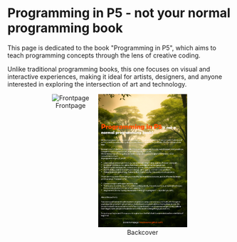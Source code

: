 # Programming in P5 - not your normal programming book

This page is dedicated to the book "Programming in P5", which aims to teach programming concepts through the lens of creative coding. 

Unlike traditional programming books, this one focuses on visual and interactive experiences, making it ideal for artists, designers, and anyone interested in exploring the intersection of art and technology.

<div style="display: flex; gap: 20px; align-items: flex-start; justify-content: center;">
	<div style="text-align: center;">
		<img src="frontpage.png" alt="Frontpage" width="200" />
		<div>Frontpage</div>
	</div>
	<div style="text-align: center;">
		<img src="backcover.png" alt="Backcover" width="200" />
		<div>Backcover</div>
	</div>
</div>
